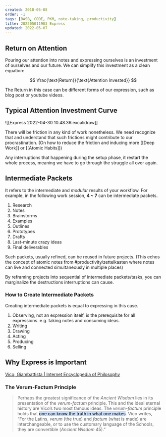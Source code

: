 ```yaml
---
created: 2018-05-08
order: -1
tags: [BASB, CODE, PKM, note-taking, productivity]
title: 202205011903 Express
updated: 2022-05-07
---
```


## Return on Attention

Pouring our attention into notes and expressing ourselves is an investment of ourselves and our future. We can simplify this investment as a clean equation:

$$
\frac{\text{Return}}{\text{Attention Invested}}
$$

The $\text{Return}$ in this case can be different forms of our expression, such as blog post or youtube videos.

## Typical Attention Investment Curve

![[Express 2022-04-30 10.48.36.excalidraw]]

There will be friction in any kind of work nonetheless. We need recognize that and understand that such frictions might contribute to our procrastination. (On how to reduce the friction and inducing more [[Deep Work]] or [[Atomic Habits]])

Any interruptions that happening during the setup phase, it restart the whole process, meaning we have to go through the struggle all over again.

## Intermediate Packets

It refers to the intermediate and *modular* results of your workflow. For example, in the following work session, **4 ~ 7** can be intermediate packets.

1. Research
2. Notes
3. Brainstorms
4. Examples
5. Outlines
6. Prototypes
7. Drafts
8. Last-minute crazy ideas
9. Final deliverables

Such packets, usually refined, can be reused in future projects. (This echos the concept of atomic notes from #productivity/zettelkasten where notes can live and connected simultaneously in multiple places)

By reframing projects into sequential of intermediate packets/tasks, you can marginalize the destructions interruptions can cause.

### How to Create Intermediate Packets

Creating intermediate packets is equal to expressing in this case.

1. Observing, not an expression itself, is the prerequisite for all expressions. e.g. taking notes and consuming ideas.
2. Writing
3. Drawing
4. Acting
5. Producing
6. Selling

## Why Express is Important

[Vico, Giambattista | Internet Encyclopedia of Philosophy](https://iep.utm.edu/vico/#SSH2c.i)

### The Verum-Factum Principle

> Perhaps the greatest significance of the _Ancient Wisdom_ lies in its presentation of the _verum-factum_ principle. This and the ideal eternal history are Vico’s two most famous ideas. The _verum-factum_ principle holds that <mark style="background: #ADCCFFA6;">one can know the truth in what one makes</mark>. Vico writes, “For the Latins, _verum_ (the true) and _factum_ (what is made) are interchangeable, or to use the customary language of the Schools, they are convertible (_Ancient Wisdom_ 45).”